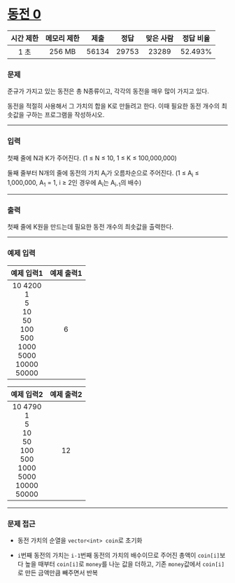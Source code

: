 # [동전 0](https://www.acmicpc.net/problem/11047)

<div align = center>

| 시간 제한 | 메모리 제한 | 제출  | 정답  | 맞은 사람 | 정답 비율 |
| :-------: | :---------: | :---: | :---: | :-------: | :-------: |
|   1 초    |   256 MB    | 56134 | 29753 |   23289   |  52.493%  |

</div>

### 문제

준규가 가지고 있는 동전은 총 N종류이고, 각각의 동전을 매우 많이 가지고 있다.

동전을 적절히 사용해서 그 가치의 합을 K로 만들려고 한다. 이때 필요한 동전 개수의 최솟값을 구하는 프로그램을 작성하시오.

---

### 입력

첫째 줄에 N과 K가 주어진다. (1 ≤ N ≤ 10, 1 ≤ K ≤ 100,000,000)

둘째 줄부터 N개의 줄에 동전의 가치 A<sub>i</sub>가 오름차순으로 주어진다. (1 ≤ A<sub>i</sub> ≤ 1,000,000, A<sub>1</sub> = 1, i ≥ 2인 경우에 A<sub>i</sub>는 A<sub>i-1</sub>의 배수)

---

### 출력

첫째 줄에 K원을 만드는데 필요한 동전 개수의 최솟값을 출력한다.

---

### 예제 입력

|                                       예제 입력1                                        | 예제 출력1 |
| :-------------------------------------------------------------------------------------: | :--------: |
| 10 4200<br/>1<br/>5<br/>10<br/>50<br/>100<br/>500<br/>1000<br/>5000<br/>10000<br/>50000 |     6      |

|                                       예제 입력2                                        | 예제 출력2 |
| :-------------------------------------------------------------------------------------: | :--------: |
| 10 4790<br/>1<br/>5<br/>10<br/>50<br/>100<br/>500<br/>1000<br/>5000<br/>10000<br/>50000 |     12     |

---

### 문제 접근
  
 - 동전 가치의 순열을 `vector<int> coin`로 초기화

 - `i`번째 동전의 가치는 `i-1`번째 동전의 가치의 배수이므로 주어진 총액이 `coin[i]`보다 높을 때부터 `coin[i]`로 `money`를 나눈 값을 더하고, 기존 `money`값에서 `coin[i]`로 만든 금액만큼 빼주면서 반복